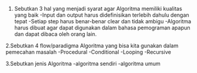 1. Sebutkan 3 hal yang menjadi syarat agar Algoritma memiliki kualitas yang baik
-Input dan output harus didefinisikan terlebih dahulu dengan tepat
-Setiap step harus benar-benar clear dan tidak ambigu
-Algoritma harus dibuat agar dapat digunakan dalam bahasa pemograman apapun dan dapat dibaca oleh orang lain.

2.Sebutkan 4 flow/paradigma Algoritma yang bisa kita gunakan dalam pemecahan masalah
-Procedural
-Conditional
-Looping
-Recursive

3.Sebutkan jenis Algoritma
-algoritma sendiri
-algoritma umum
